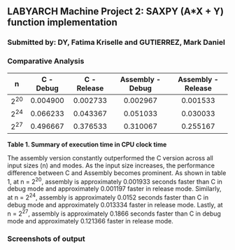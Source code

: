 ## LABYARCH Machine Project 2: SAXPY (A*X + Y) function implementation
### Submitted by: DY, Fatima Kriselle and GUTIERREZ, Mark Daniel
### Comparative Analysis

|  n  |  C - Debug  |  C - Release  | Assembly - Debug  |  Assembly - Release  |
| :---: | :---: | :---: | :---: | :---: |
| 2<sup>20</sup> |  0.004900  |  0.002733  |  0.002967  |  0.001533  |
| 2<sup>24</sup> |  0.066233  |  0.043367  |  0.051033  |  0.030033  |
| 2<sup>27</sup> |  0.496667  |  0.376533  |  0.310067  |  0.255167  |

**Table 1. Summary of execution time in CPU clock time**

The assembly version constantly outperformed the C version across all input sizes (n) and modes. As the input size increases, the performance difference between C and Assembly becomes prominent. As shown in table 1, at n = 2<sup>20</sup>, assembly is approximately 0.001933 seconds faster than C in debug mode and approximately 0.001197 faster in release mode. Similarly, at n = 2<sup>24</sup>, assembly is approximately 0.0152 seconds faster than C in debug mode and approximately 0.013334 faster in release mode. Lastly, at n = 2<sup>27</sup>, assembly is approximately 0.1866 seconds faster than C in debug mode and approximately 0.121366 faster in release mode.

### Screenshots of output
